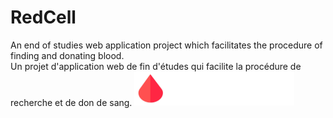 # RedCell
An end of studies web application project which facilitates the procedure of finding and donating blood.
<br>
Un projet d'application web de fin d'études qui facilite la procédure de recherche et de don de sang.
<img src="./src/Resources/Images/Logo.png" width="256" alt="RedCell"/>
